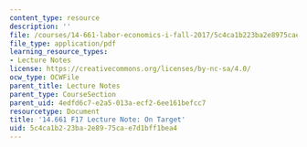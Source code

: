 ```yaml
---
content_type: resource
description: ''
file: /courses/14-661-labor-economics-i-fall-2017/5c4ca1b223ba2e8975cae7d1bff1bea4_MIT14_661F17_lec_target.pdf
file_type: application/pdf
learning_resource_types:
- Lecture Notes
license: https://creativecommons.org/licenses/by-nc-sa/4.0/
ocw_type: OCWFile
parent_title: Lecture Notes
parent_type: CourseSection
parent_uid: 4edfd6c7-e2a5-013a-ecf2-6ee161befcc7
resourcetype: Document
title: '14.661 F17 Lecture Note: On Target'
uid: 5c4ca1b2-23ba-2e89-75ca-e7d1bff1bea4
---
```

